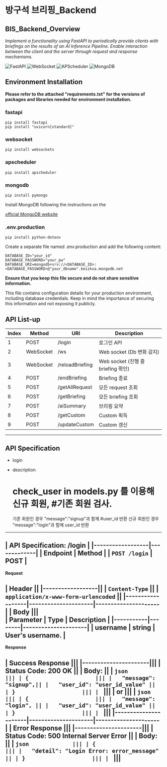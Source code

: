 
방구석 브리핑_Backend
================================================

BIS_Backend_Overview
------------------------------------------------

*Implement a functionality using FastAPI to periodically provide clients with briefings on the results of an AI Inference Pipeline. Enable interaction between the client and the server through request and response mechanisms.*

![FastAPI](https://img.shields.io/badge/FastAPI-005571?style=for-the-badge&logo=fastapi)
![WebSocket](https://img.shields.io/badge/WebSocket-4F4F4F?style=for-the-badge&logo=websocket)
![APScheduler](https://img.shields.io/badge/APScheduler-4285F4?style=for-the-badge&logo=apscheduler)
![MongoDB](https://img.shields.io/badge/MongoDB-47A248?style=for-the-badge&logo=mongodb)

Environment Installation
------------------------
**Please refer to the attached "requirements.txt" for the versions of packages and libraries needed for environment installation.**

### fastapi
```
pip install fastapi
pip install "uvicorn[standard]"
```

### websocket
```
pip install websockets
```

### apscheduler
```
pip install apscheduler
```

### mongodb
```
pip install pymongo
```

Install MongoDB following the instructions on the 

[official MongoDB website](https://www.mongodb.com/try/download/community)



### .env.production
```
pip install python-dotenv
```

Create a separate file named .env.production and add the following content:

```
DATABASE_ID="your_id"
DATABASE_PASSWORD="your_pw"
DATABASE_URI=mongodb+srv://<DATABASE_ID>:<DATABASE_PASSWORD>@"your_dbname".keizkxa.mongodb.net
```

**Ensure that you keep this file secure and do not share sensitive information.**

This file contains configuration details for your production environment, including database credentials. Keep in mind the importance of securing this information and not exposing it publicly.


API List-up
------------

| Index | Method | URI | Description            |
|-------|--------|-----|------------------------|
| 1     | POST   | /login          | 로그인 API              |
| 2    | WebSocket | /ws           | Web socket (Db 변화 감지)  |
| 3    | WebSocket | /reloadBriefing | Web socket (진행 중 briefing 확인) |
| 4     | POST   | /endBriefing    | Briefing 종료          |
| 5     | POST    | /getAllRequest  | 모든 request 조회      |
| 6     | POST    | /getBriefing    | 모든 briefing 조회     |
| 7     | POST    | /aiSummary      | 브리핑 요약            |
| 8     | POST    | /getCustom      | Custom 획득            |
| 9     | POST    | /updateCustom   | Custom 갱신            |


-----------------------

API Specification
-----------------


* login

* description
    # check_user in models.py 를 이용해 신규 회원, #기존 회원 검사. 
    기존 회원인 경우 "message":"signup"과 함께 #user_id 반환
    신규 회원인 경우 "message":"login"과 함께 
    user_id 반환

-------------------
| **API Specification: /login** |
|------------------|-------------|
| **Endpoint**     | **Method**  |
| `POST /login`    | POST        |
-------------------

**Request**

| **Header**       ||
|------------------||
| `Content-Type`   ||
|   `application/x-www-form-urlencoded` ||
|------------------|---------------------|---------------------|
| **Body**         |||     
| Parameter  | Type   | Description         |
|-----------|--------|---------------------|
| username  | string | User's username.    |
-------------------

**Response**

| **Success Response**  |||
|----------------------|||
| **Status Code:** 200 OK ||
| **Body:**             ||
| ```json             |||
| {                    |||
|   "message": "signup",||
|   "user_id": "user_id_value" ||
| }                    |||
| ```                  |||
| or                   |||
| ```json             |||
| {                    |||
|   "message": "login", ||
|   "user_id": "user_id_value" ||
| }                    |||
| ```                  |||
|----------------------|---------------------|---------------------|
| **Error Response**    |||
|----------------------|||
| **Status Code:** 500 Internal Server Error ||
| **Body:**             ||
| ```json             |||
| {                    |||
|   "detail": "Login Error: error_message" ||
| }                    |||
| ```                  |||
-------------------
